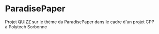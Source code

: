 # ParadisePaper

Projet QUIZZ sur le thème du ParadisePaper dans le cadre d'un projet CPP à Polytech Sorbonne
